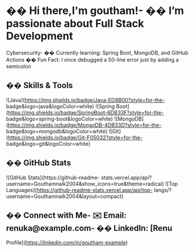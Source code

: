 # �� Hi there,I'm goutham!- �� I’m passionate about Full Stack Development
Cybersecurity- �� Currently learning: Spring Boot, MongoDB, and GitHub Actions
�� Fun Fact: I once debugged a 50-line error just by adding a semicolon
## ��️ Skills &amp; Tools
![Java](https://img.shields.io/badge/Java-ED8B00?style=for-the-
badge&amp;logo=java&amp;logoColor=white)
![Spring Boot](https://img.shields.io/badge/SpringBoot-6DB33F?style=for-the-
badge&amp;logo=spring-boot&amp;logoColor=white)
![MongoDB](https://img.shields.io/badge/MongoDB-4DB33D?style=for-the-
badge&amp;logo=mongodb&amp;logoColor=white)
![Git](https://img.shields.io/badge/Git-F05032?style=for-the-
badge&amp;logo=git&amp;logoColor=white)
## �� GitHub Stats
![GitHub Stats](https://github-readme-
stats.vercel.app/api?username=Gouthamnaik2004&amp;show_icons=true&amp;theme=radical)
![Top Languages](https://github-readme-stats.vercel.app/api/top-
langs/?username=Gouthamnaik2004&amp;layout=compact)
## �� Connect with Me- ✉️ Email: renuka@example.com- �� LinkedIn: [Renu
Profile](https://linkedin.com/in/goutham-example)
